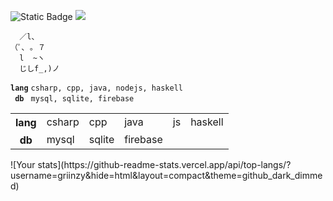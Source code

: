 ![Static Badge](https://img.shields.io/badge/Age-19-41ba96?style=flat) ![](https://komarev.com/ghpvc/?username=griinzy&color=41ba96&label=Views)

```
  ／l、             
（ﾟ､ ｡ ７         
  l  ~ヽ       
  じしf_,)ノ
```

**`lang`** `csharp, cpp, java, nodejs, haskell`
<br>
**`  db  `** `mysql, sqlite, firebase`

<table>
  <tr>
    <th style="border:0px">lang</th>
    <td style="border:0px">csharp</td>
    <td style="border:0px">cpp</td>
    <td style="border:0px">java</td>
    <td style="border:0px">js</td>
    <td style="border:0px">haskell</td>
  </tr>
  <tr>
    <th style="border:0px">db</th>
    <td style="border:0px">mysql</td>
    <td style="border:0px">sqlite</td>
    <td style="border:0px">firebase</td>
  </tr>
</table>
![Your stats](https://github-readme-stats.vercel.app/api/top-langs/?username=griinzy&hide=html&layout=compact&theme=github_dark_dimmed)
